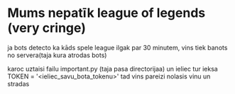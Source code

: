 # Mums nepatīk league of legends (very cringe)


ja bots detecto ka kāds spele league ilgak par 30 minutem, vins tiek banots no servera(taja kura atrodas bots)


karoc uztaisi failu important.py (taja pasa directorijaa) un ieliec tur ieksa TOKEN = '<ieliec_savu_bota_tokenu>'
tad vins pareizi nolasis vinu un stradas
